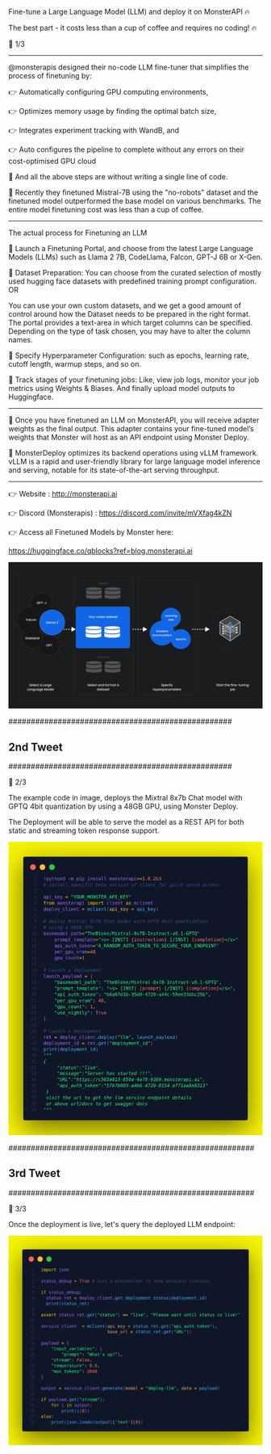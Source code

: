 Fine-tune a Large Language Model (LLM) and deploy it on MonsterAPI 🔥

The best part - it costs less than a cup of coffee and requires no coding! 🔥



🧵 1/3

-----

@monsterapis designed their no-code LLM fine-tuner that simplifies the process of finetuning by:

👉 Automatically configuring GPU computing environments,

👉 Optimizes memory usage by finding the optimal batch size,

👉 Integrates experiment tracking with WandB, and

👉 Auto configures the pipeline to complete without any errors on their cost-optimised GPU cloud

📌 And all the above steps are without writing a single line of code.

📌 Recently they finetuned Mistral-7B using the "no-robots" dataset and the finetuned model outperformed the base model on various benchmarks. The entire model finetuning cost was less than a cup of coffee.

-----

The actual process for Finetuning an LLM

📌 Launch a Finetuning Portal, and choose from the latest Large Language Models (LLMs) such as Llama 2 7B, CodeLlama, Falcon, GPT-J 6B or X-Gen.

📌 Dataset Preparation: You can choose from the curated selection of mostly used hugging face datasets with predefined training prompt configuration. OR

You can use your own custom datasets, and we get a good amount of control around how the Dataset needs to be prepared in the right format. The portal provides a text-area in which target columns can be specified. Depending on the type of task chosen, you may have to alter the column names.

📌 Specify Hyperparameter Configuration: such as epochs, learning rate, cutoff length, warmup steps, and so on.

📌 Track stages of your finetuning jobs: Like, view job logs, monitor your job metrics using Weights & Biases. And finally upload model outputs to Huggingface.

------

📌 Once you have finetuned an LLM on MonsterAPI, you will receive adapter weights as the final output. This adapter contains your fine-tuned model’s weights that Monster will host as an API endpoint using Monster Deploy.

📌 MonsterDeploy optimizes its backend operations using vLLM framework. vLLM is a rapid and user-friendly library for large language model inference and serving, notable for its state-of-the-art serving throughput.

------

👉 Website : http://monsterapi.ai

👉 Discord (Monsterapis) : https://discord.com/invite/mVXfag4kZN

👉 Access all Finetuned Models by Monster here:

https://huggingface.co/qblocks?ref=blog.monsterapi.ai


![](assets/2024-01-18-22-27-14.png)


##################################################

## 2nd Tweet

##################################################

🧵 2/3

The example code in image, deploys the Mixtral 8x7b Chat model with GPTQ 4bit quantization by using a 48GB GPU, using Monster Deploy.

The Deployment will be able to serve the model as a REST API for both static and streaming token response support.


![](assets/2nd-Tweet.png)


#######################################################

## 3rd Tweet

#######################################################

🧵 3/3

Once the deployment is live, let's query the deployed LLM endpoint:

![](assets/3rd-Tweet.png)